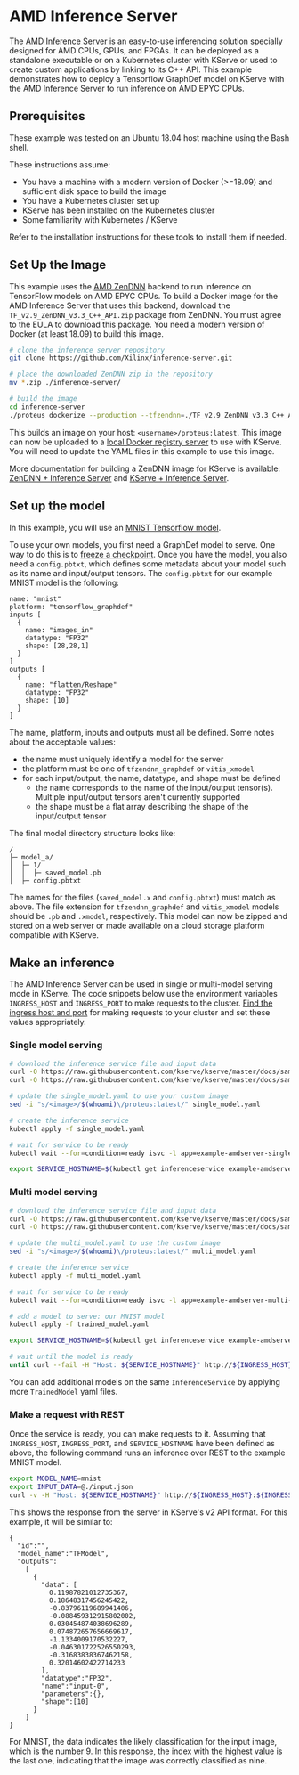 # AMD Inference Server

The [AMD Inference Server](https://xilinx.github.io/inference-server/main/index.html) is an easy-to-use inferencing solution specially designed for AMD CPUs, GPUs, and FPGAs.
It can be deployed as a standalone executable or on a Kubernetes cluster with KServe or used to create custom applications by linking to its C++ API.
This example demonstrates how to deploy a Tensorflow GraphDef model on KServe with the AMD Inference Server to run inference on AMD EPYC CPUs.

## Prerequisites

These example was tested on an Ubuntu 18.04 host machine using the Bash shell.

These instructions assume:
- You have a machine with a modern version of Docker (>=18.09) and sufficient disk space to build the image
- You have a Kubernetes cluster set up
- KServe has been installed on the Kubernetes cluster
- Some familiarity with Kubernetes / KServe

Refer to the installation instructions for these tools to install them if needed.

## Set Up the Image

This example uses the [AMD ZenDNN](https://developer.amd.com/zendnn/) backend to run inference on TensorFlow models on AMD EPYC CPUs.
To build a Docker image for the AMD Inference Server that uses this backend, download the `TF_v2.9_ZenDNN_v3.3_C++_API.zip` package from ZenDNN.
You must agree to the EULA to download this package.
You need a modern version of Docker (at least 18.09) to build this image.

```bash
# clone the inference server repository
git clone https://github.com/Xilinx/inference-server.git

# place the downloaded ZenDNN zip in the repository
mv *.zip ./inference-server/

# build the image
cd inference-server
./proteus dockerize --production --tfzendnn=./TF_v2.9_ZenDNN_v3.3_C++_API.zip
```

This builds an image on your host: `<username>/proteus:latest`.
This image can now be uploaded to a [local Docker registry server](https://docs.docker.com/registry/deploying/) to use with KServe.
You will need to update the YAML files in this example to use this image.

More documentation for building a ZenDNN image for KServe is available: [ZenDNN + Inference Server](https://xilinx.github.io/inference-server/main/zendnn.html) and [KServe + Inference Server](https://xilinx.github.io/inference-server/main/kserve.html).

## Set up the model

In this example, you will use an [MNIST Tensorflow model](https://github.com/Xilinx/inference-server/blob/main/tests/assets/mnist.zip).

To use your own models, you first need a GraphDef model to serve.
One way to do this is to [freeze a checkpoint](https://github.com/tensorflow/tensorflow/blob/master/tensorflow/python/tools/freeze_graph.py).
Once you have the model, you also need a `config.pbtxt`, which defines some metadata about your model such as its name and input/output tensors.
The `config.pbtxt` for our example MNIST model is the following:

```
name: "mnist"
platform: "tensorflow_graphdef"
inputs [
  {
    name: "images_in"
    datatype: "FP32"
    shape: [28,28,1]
  }
]
outputs [
  {
    name: "flatten/Reshape"
    datatype: "FP32"
    shape: [10]
  }
]
```

The name, platform, inputs and outputs must all be defined.
Some notes about the acceptable values:
- the name must uniquely identify a model for the server
- the platform must be one of `tfzendnn_graphdef` or `vitis_xmodel`
- for each input/output, the name, datatype, and shape must be defined
  - the name corresponds to the name of the input/output tensor(s). Multiple input/output tensors aren't currently supported
  - the shape must be a flat array describing the shape of the input/output tensor

The final model directory structure looks like:

```
/
├─ model_a/
│  ├─ 1/
│  │  ├─ saved_model.pb
│  ├─ config.pbtxt
```

The names for the files (`saved_model.x` and `config.pbtxt`) must match as above.
The file extension for `tfzendnn_graphdef` and `vitis_xmodel` models should be `.pb` and `.xmodel`, respectively.
This model can now be zipped and stored on a web server or made available on a cloud storage platform compatible with KServe.

## Make an inference

The AMD Inference Server can be used in single or multi-model serving mode in KServe.
The code snippets below use the environment variables `INGRESS_HOST` and `INGRESS_PORT` to make requests to the cluster.
[Find the ingress host and port](https://kserve.github.io/website/master/get_started/first_isvc/#4-determine-the-ingress-ip-and-ports) for making requests to your cluster and set these values appropriately.

### Single model serving

```bash
# download the inference service file and input data
curl -O https://raw.githubusercontent.com/kserve/kserve/master/docs/samples/v1beta1/amd/single_model.yaml
curl -O https://raw.githubusercontent.com/kserve/kserve/master/docs/samples/v1beta1/amd/input.json

# update the single_model.yaml to use your custom image
sed -i "s/<image>/$(whoami)\/proteus:latest/" single_model.yaml

# create the inference service
kubectl apply -f single_model.yaml

# wait for service to be ready
kubectl wait --for=condition=ready isvc -l app=example-amdserver-single-isvc

export SERVICE_HOSTNAME=$(kubectl get inferenceservice example-amdserver-single-isvc -o jsonpath='{.status.url}' | cut -d "/" -f 3)
```

### Multi model serving

```bash
# download the inference service file and input data
curl -O https://raw.githubusercontent.com/kserve/kserve/master/docs/samples/v1beta1/amd/multi_model.yaml
curl -O https://raw.githubusercontent.com/kserve/kserve/master/docs/samples/v1beta1/amd/input.json

# update the multi_model.yaml to use the custom image
sed -i "s/<image>/$(whoami)\/proteus:latest/" multi_model.yaml

# create the inference service
kubectl apply -f multi_model.yaml

# wait for service to be ready
kubectl wait --for=condition=ready isvc -l app=example-amdserver-multi-isvc

# add a model to serve: our MNIST model
kubectl apply -f trained_model.yaml

export SERVICE_HOSTNAME=$(kubectl get inferenceservice example-amdserver-multi-isvc -o jsonpath='{.status.url}' | cut -d "/" -f 3)

# wait until the model is ready
until curl --fail -H "Host: ${SERVICE_HOSTNAME}" http://${INGRESS_HOST}:${INGRESS_PORT}/v2/models/mnist/ready &> /dev/null; do echo "Waiting for model..."; sleep 2; done
```

You can add additional models on the same `InferenceService` by applying more `TrainedModel` yaml files.

### Make a request with REST

Once the service is ready, you can make requests to it.
Assuming that `INGRESS_HOST`, `INGRESS_PORT`, and `SERVICE_HOSTNAME` have been defined as above, the following command runs an inference over REST to the example MNIST model.

```bash
export MODEL_NAME=mnist
export INPUT_DATA=@./input.json
curl -v -H "Host: ${SERVICE_HOSTNAME}" http://${INGRESS_HOST}:${INGRESS_PORT}/v2/models/${MODEL_NAME}/infer -d ${INPUT_DATA}
```

This shows the response from the server in KServe's v2 API format.
For this example, it will be similar to:

```{ .bash .no-copy }
{
  "id":"",
  "model_name":"TFModel",
  "outputs":
    [
      {
        "data": [
          0.11987821012735367,
          0.18648317456245422,
          -0.83796119689941406,
          -0.088459312915802002,
          0.030454874038696289,
          0.074872657656669617,
          -1.1334009170532227,
          -0.046301722526550293,
          -0.31683838367462158,
          0.32014602422714233
        ],
        "datatype":"FP32",
        "name":"input-0",
        "parameters":{},
        "shape":[10]
      }
    ]
}
```

For MNIST, the data indicates the likely classification for the input image, which is the number 9.
In this response, the index with the highest value is the last one, indicating that the image was correctly classified as nine.
